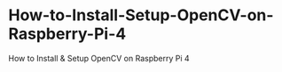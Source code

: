 # How-to-Install-Setup-OpenCV-on-Raspberry-Pi-4
How to Install &amp; Setup OpenCV on Raspberry Pi 4
